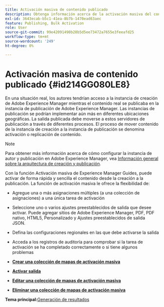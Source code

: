 ```yaml
---
title: Activación masiva de contenido publicado
description: Obtenga información acerca de la activación masiva del contenido publicado. Conozca las ventajas de la función de activación masiva en las guías de AEM.
exl-id: 3643ecab-b5c1-41ea-8b7b-1470ead63aec
feature: Publishing, Bulk Activation
role: User
source-git-commit: 99e42091490b28b5d5ee73472a7655e3feeafd25
workflow-type: tm+mt
source-wordcount: '249'
ht-degree: 0%

---
```


# Activación masiva de contenido publicado {#id214GG080LE8}

En una situación real, los autores tendrían acceso a la instancia de creación de Adobe Experience Manager mientras el contenido real se publicaba en la instancia de publicación de Adobe Experience Manager. Las instancias de publicación se podrían implementar aún más en diferentes ubicaciones geográficas. La salida publicada debe moverse a estos servidores de publicación a través de diferentes procesos. El proceso de mover contenido de la instancia de creación a la instancia de publicación se denomina activación o replicación de contenido.

>[!NOTE]
>
> Para obtener más información acerca de cómo configurar la instancia de autor y publicación en Adobe Experience Manager, vea [Información general sobre la arquitectura de creación y publicación](https://experienceleague.adobe.com/docs/experience-manager-screens/user-guide/administering/author-publish/author-publish-architecture-overview.html?lang=es#prerequisites).

Con la función Activación masiva de Experience Manager Guides, puede activar de forma rápida y sencilla el contenido desde la creación a la publicación. La función de activación masiva le ofrece la flexibilidad de:

- Agregue una o más asignaciones múltiples \(a una colección de asignaciones\) a una única tarea de activación

- Seleccione uno o varios ajustes preestablecidos de salida que desee activar. Puede agregar sitios de Adobe Experience Manager, PDF, PDF nativo, HTML5, Personalizado y
Ajustes preestablecidos de salida JSON.


- Defina las configuraciones regionales en las que debe activarse la salida

- Acceda a los registros de auditoría para comprobar si la tarea de activación se ha completado correctamente o si tiene algunos problemas


- **[Crear una colección de mapas de activación masiva](conf-bulk-activation-create-map-collection.md)**

- **[Activar salida](conf-bulk-activation-publish-map-collection.md)**

- **[Editar una colección de mapas de activación masiva](conf-bulk-activation-edit-map-collection.md)**

- **[Eliminar una colección de mapas de activación masiva](conf-bulk-activation-delete-map-collection.md)**


**Tema principal:**&#x200B;[&#x200B; Generación de resultados](generate-output.md)
